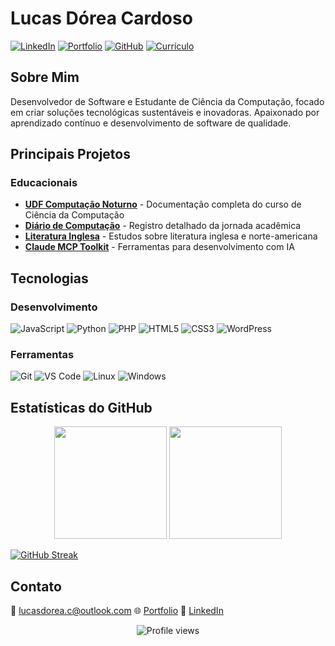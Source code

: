 # Lucas Dórea Cardoso

[![LinkedIn](https://img.shields.io/badge/-LinkedIn-0077B5?style=flat&logo=LinkedIn&logoColor=white)](https://linkedin.com/in/lucas-dórea-cardoso-771833112)
[![Portfolio](https://img.shields.io/badge/-Portfolio-000000?style=flat&logo=react&logoColor=white)](https://lucasdoreac.github.io)
[![GitHub](https://img.shields.io/badge/-GitHub-181717?style=flat&logo=github)](https://github.com/Lucasdoreac)
[![Currículo](https://img.shields.io/badge/-Currículo-4285F4?style=flat&logo=google-drive&logoColor=white)](https://lucasdoreac.github.io/assets/curriculum.pdf)

## Sobre Mim
Desenvolvedor de Software e Estudante de Ciência da Computação, focado em criar soluções tecnológicas sustentáveis e inovadoras. Apaixonado por aprendizado contínuo e desenvolvimento de software de qualidade.

## Principais Projetos

### Educacionais
- [**UDF Computação Noturno**](https://github.com/Lucasdoreac/udf-computacao-noturno) - Documentação completa do curso de Ciência da Computação
- [**Diário de Computação**](https://github.com/Lucasdoreac/udf-computacao-noturno-diario) - Registro detalhado da jornada acadêmica
- [**Literatura Inglesa**](https://github.com/Lucasdoreac/literatura-inglesa-norte-americana) - Estudos sobre literatura inglesa e norte-americana
- [**Claude MCP Toolkit**](https://github.com/Lucasdoreac/claude-mcp-toolkit) - Ferramentas para desenvolvimento com IA

## Tecnologias

### Desenvolvimento
![JavaScript](https://img.shields.io/badge/-JavaScript-F7DF1E?style=flat&logo=javascript&logoColor=black)
![Python](https://img.shields.io/badge/-Python-3776AB?style=flat&logo=Python&logoColor=white)
![PHP](https://img.shields.io/badge/-PHP-777BB4?style=flat&logo=php&logoColor=white)
![HTML5](https://img.shields.io/badge/-HTML5-E34F26?style=flat&logo=html5&logoColor=white)
![CSS3](https://img.shields.io/badge/-CSS3-1572B6?style=flat&logo=css3&logoColor=white)
![WordPress](https://img.shields.io/badge/-WordPress-21759B?style=flat&logo=wordpress&logoColor=white)

### Ferramentas
![Git](https://img.shields.io/badge/-Git-F05032?style=flat&logo=git&logoColor=white)
![VS Code](https://img.shields.io/badge/-VS%20Code-007ACC?style=flat&logo=visual-studio-code)
![Linux](https://img.shields.io/badge/-Linux-FCC624?style=flat&logo=linux&logoColor=black)
![Windows](https://img.shields.io/badge/-Windows-0078D6?style=flat&logo=windows&logoColor=white)

## Estatísticas do GitHub

<div align="center">
  <img height="180em" src="https://github-readme-stats.vercel.app/api?username=lucasdoreac&show_icons=true&theme=dracula&include_all_commits=false&count_private=true"/>
  <img height="180em" src="https://github-readme-stats.vercel.app/api/top-langs/?username=lucasdoreac&layout=compact&langs_count=7&theme=dracula"/>
</div>

[![GitHub Streak](https://github-readme-streak-stats.herokuapp.com/?user=lucasdoreac&theme=dracula)](https://git.io/streak-stats)

## Contato
📧 lucasdorea.c@outlook.com
🌐 [Portfolio](https://lucasdoreac.github.io)
💼 [LinkedIn](https://linkedin.com/in/lucas-dórea-cardoso-771833112)

<div align="center">
  <img src="https://komarev.com/ghpvc/?username=Lucasdoreac&color=blueviolet" alt="Profile views"/>
</div>